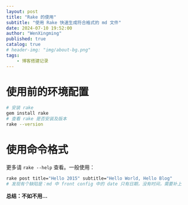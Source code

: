 ```yaml
---
layout: post
title: "Rake 的使用"
subtitle: "使用 Rake 快速生成符合格式的 md 文件"
date: 2024-07-10 19:52:00
author: "WenXingming"
published: true
catalog: true
# header-img: "img/about-bg.png"
tags: 
    - 博客搭建记录
---
```


# 使用前的环境配置

```bash
# 安装 rake
gem install rake
# 查看 rake 是否安装及版本
rake --version
```

# 使用命令格式

更多请 `rake --help` 查看。一般使用：

```bash
rake post title="Hello 2015" subtitle="Hello World, Hello Blog"
# 发现有个缺陷是：md 中 front config 中的 date 只有日期，没有时间，需要补上
```

**总结：不如不用...**
